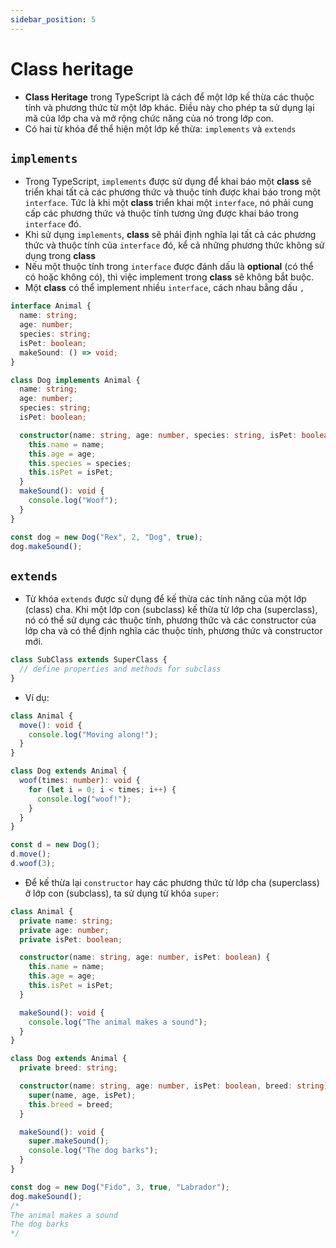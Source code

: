 ```yaml
---
sidebar_position: 5
---
```


# Class heritage

- **Class Heritage** trong TypeScript là cách để một lớp kế thừa các thuộc tính và phương thức từ một lớp khác. Điều này cho phép ta sử dụng lại mã của lớp cha và mở rộng chức năng của nó trong lớp con.
- Có hai từ khóa để thể hiện một lớp kế thừa: `implements` và `extends`

## `implements`

- Trong TypeScript, `implements` được sử dụng để khai báo một **class** sẽ triển khai tất cả các phương thức và thuộc tính được khai báo trong một `interface`. Tức là khi một **class** triển khai một `interface`, nó phải cung cấp các phương thức và thuộc tính tương ứng được khai báo trong `interface` đó.
- Khi sử dụng `implements`, **class** sẽ phải định nghĩa lại tất cả các phương thức và thuộc tính của `interface` đó, kể cả những phương thức không sử dụng trong **class**
- Nếu một thuộc tính trong `interface` được đánh dấu là **optional** (có thể có hoặc không có), thì việc implement trong **class** sẽ không bắt buộc.
- Một **class** có thể implement nhiều `interface`, cách nhau bằng dấu `,`

```ts
interface Animal {
  name: string;
  age: number;
  species: string;
  isPet: boolean;
  makeSound: () => void;
}

class Dog implements Animal {
  name: string;
  age: number;
  species: string;
  isPet: boolean;

  constructor(name: string, age: number, species: string, isPet: boolean) {
    this.name = name;
    this.age = age;
    this.species = species;
    this.isPet = isPet;
  }
  makeSound(): void {
    console.log("Woof");
  }
}

const dog = new Dog("Rex", 2, "Dog", true);
dog.makeSound();
```

## `extends`

- Từ khóa `extends` được sử dụng để kế thừa các tính năng của một lớp (class) cha. Khi một lớp con (subclass) kế thừa từ lớp cha (superclass), nó có thể sử dụng các thuộc tính, phương thức và các constructor của lớp cha và có thể định nghĩa các thuộc tính, phương thức và constructor mới.

```ts
class SubClass extends SuperClass {
  // define properties and methods for subclass
}
```

- Ví dụ:

```ts
class Animal {
  move(): void {
    console.log("Moving along!");
  }
}

class Dog extends Animal {
  woof(times: number): void {
    for (let i = 0; i < times; i++) {
      console.log("woof!");
    }
  }
}

const d = new Dog();
d.move();
d.woof(3);
```

- Để kế thừa lại `constructor` hay các phương thức từ lớp cha (superclass) ở lớp con (subclass), ta sử dụng từ khóa `super`:

```ts
class Animal {
  private name: string;
  private age: number;
  private isPet: boolean;

  constructor(name: string, age: number, isPet: boolean) {
    this.name = name;
    this.age = age;
    this.isPet = isPet;
  }

  makeSound(): void {
    console.log("The animal makes a sound");
  }
}

class Dog extends Animal {
  private breed: string;

  constructor(name: string, age: number, isPet: boolean, breed: string) {
    super(name, age, isPet);
    this.breed = breed;
  }

  makeSound(): void {
    super.makeSound();
    console.log("The dog barks");
  }
}

const dog = new Dog("Fido", 3, true, "Labrador");
dog.makeSound();
/*
The animal makes a sound
The dog barks
*/
```
